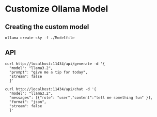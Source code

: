 # Customize Ollama Model

## Creating the custom model

```shell
ollama create sky -f ./Modelfile
```

## API

```shell
curl http://localhost:11434/api/generate -d '{
  "model": "llama3.2",
  "prompt": "give me a tip for today",
  "stream": false
  }'
```

```shell
curl http://localhost:11434/api/chat -d '{
  "model": "llama3.2",
  "messages": [{"role": "user","content":"tell me something fun" }],
  "format": "json",
  "stream": false
  }'
```
